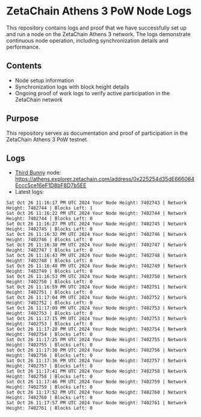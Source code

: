 # ZetaChain Athens 3 PoW Node Logs
This repository contains logs and proof that we have successfully set up and run a node on the ZetaChain Athens 3 network. The logs demonstrate continuous node operation, including synchronization details and performance.

## Contents
- Node setup information
- Synchronization logs with block height details
- Ongoing proof of work logs to verify active participation in the ZetaChain network

## Purpose
This repository serves as documentation and proof of participation in the ZetaChain Athens 3 PoW testnet.

## Logs

- [Third Bunny](https://thirdbunny.xyz/) node: https://athens.explorer.zetachain.com/address/0x225254d35dE666064Eccc5ce16eF1D8bF8D7b5EE
- Latest logs:
```
Sat Oct 26 11:16:17 PM UTC 2024 Your Node Height: 7402743 | Network Height: 7402744 | Blocks Left: 1
Sat Oct 26 11:16:22 PM UTC 2024 Your Node Height: 7402744 | Network Height: 7402744 | Blocks Left: 0
Sat Oct 26 11:16:27 PM UTC 2024 Your Node Height: 7402745 | Network Height: 7402745 | Blocks Left: 0
Sat Oct 26 11:16:32 PM UTC 2024 Your Node Height: 7402746 | Network Height: 7402746 | Blocks Left: 0
Sat Oct 26 11:16:38 PM UTC 2024 Your Node Height: 7402747 | Network Height: 7402747 | Blocks Left: 0
Sat Oct 26 11:16:43 PM UTC 2024 Your Node Height: 7402748 | Network Height: 7402748 | Blocks Left: 0
Sat Oct 26 11:16:48 PM UTC 2024 Your Node Height: 7402749 | Network Height: 7402749 | Blocks Left: 0
Sat Oct 26 11:16:53 PM UTC 2024 Your Node Height: 7402750 | Network Height: 7402750 | Blocks Left: 0
Sat Oct 26 11:16:59 PM UTC 2024 Your Node Height: 7402751 | Network Height: 7402751 | Blocks Left: 0
Sat Oct 26 11:17:04 PM UTC 2024 Your Node Height: 7402752 | Network Height: 7402752 | Blocks Left: 0
Sat Oct 26 11:17:09 PM UTC 2024 Your Node Height: 7402753 | Network Height: 7402753 | Blocks Left: 0
Sat Oct 26 11:17:15 PM UTC 2024 Your Node Height: 7402753 | Network Height: 7402753 | Blocks Left: 0
Sat Oct 26 11:17:20 PM UTC 2024 Your Node Height: 7402754 | Network Height: 7402754 | Blocks Left: 0
Sat Oct 26 11:17:25 PM UTC 2024 Your Node Height: 7402755 | Network Height: 7402755 | Blocks Left: 0
Sat Oct 26 11:17:30 PM UTC 2024 Your Node Height: 7402756 | Network Height: 7402756 | Blocks Left: 0
Sat Oct 26 11:17:36 PM UTC 2024 Your Node Height: 7402757 | Network Height: 7402757 | Blocks Left: 0
Sat Oct 26 11:17:41 PM UTC 2024 Your Node Height: 7402758 | Network Height: 7402758 | Blocks Left: 0
Sat Oct 26 11:17:46 PM UTC 2024 Your Node Height: 7402759 | Network Height: 7402759 | Blocks Left: 0
Sat Oct 26 11:17:52 PM UTC 2024 Your Node Height: 7402760 | Network Height: 7402760 | Blocks Left: 0
Sat Oct 26 11:17:57 PM UTC 2024 Your Node Height: 7402761 | Network Height: 7402761 | Blocks Left: 0
```
